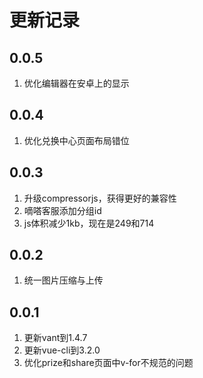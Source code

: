 # 更新记录

## 0.0.5

1. 优化编辑器在安卓上的显示

## 0.0.4

1. 优化兑换中心页面布局错位

## 0.0.3

1. 升级compressorjs，获得更好的兼容性
1. 嘀嗒客服添加分组id
1. js体积减少1kb，现在是249和714

## 0.0.2

1. 统一图片压缩与上传

## 0.0.1

1. 更新vant到1.4.7
1. 更新vue-cli到3.2.0
1. 优化prize和share页面中v-for不规范的问题
